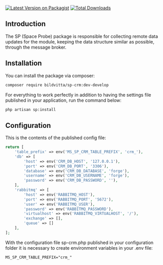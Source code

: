 [![Latest Version on Packagist](https://img.shields.io/packagist/v/bildvitta/sp-crm.svg?style=flat-square)](https://packagist.org/packages/bildvitta/sp-crm)
[![Total Downloads](https://img.shields.io/packagist/dt/bildvitta/sp-crm.svg?style=flat-square)](https://packagist.org/packages/bildvitta/sp-crm)

## Introduction

The SP (Space Probe) package is responsible for collecting remote data updates for the module, keeping the data structure similar as possible, through the message broker.

## Installation

You can install the package via composer:

```bash 
composer require bildvitta/sp-crm:dev-develop
```

For everything to work perfectly in addition to having the settings file published in your application, run the command below:

```bash
php artisan sp:install
```

## Configuration

This is the contents of the published config file:

```php
return [
    'table_prefix' => env('MS_SP_CRM_TABLE_PREFIX', 'crm_'),
    'db' => [
        'host' => env('CRM_DB_HOST', '127.0.0.1'),
        'port' => env('CRM_DB_PORT', '3306'),
        'database' => env('CRM_DB_DATABASE', 'forge'),
        'username' => env('CRM_DB_USERNAME', 'forge'),
        'password' => env('CRM_DB_PASSWORD', ''),
    ],
    'rabbitmq' => [
        'host' => env('RABBITMQ_HOST'),
        'port' => env('RABBITMQ_PORT', '5672'),
        'user' => env('RABBITMQ_USER'),
        'password' => env('RABBITMQ_PASSWORD'),
        'virtualhost' => env('RABBITMQ_VIRTUALHOST', '/'),
        'exchange' => [],
        'queue' => []
    ],
];
```

With the configuration file sp-crm.php published in your configuration folder it is necessary to create environment variables in your .env file:

```
MS_SP_CRM_TABLE_PREFIX="crm_"
```
